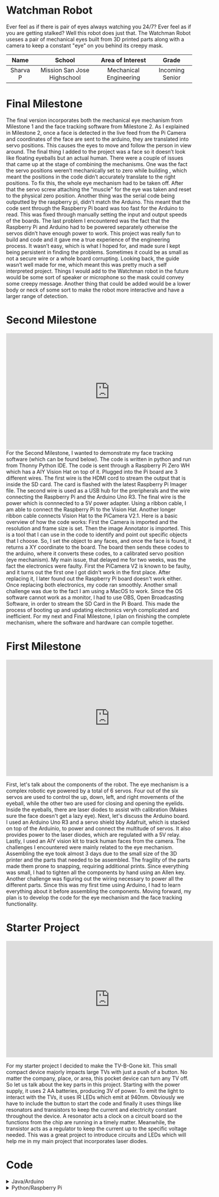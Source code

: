 # Watchman Robot
Ever feel as if there is pair of eyes always watching you 24/7? Ever feel as if you are getting stalked? Well this robot does just that. The Watchman Robot useses a pair of mechanical eyes built from 3D printed parts along with a camera to keep a constant "eye" on you behind its creepy mask.  

| **Name** | **School** | **Area of Interest** | **Grade** |
|:--:|:--:|:--:|:--:|
| Sharva P | Mission San Jose Highschool | Mechanical Engineering | Incoming Senior

<!-- **Replace the BlueStamp logo below with an image of yourself and your completed project. Follow the guide [here](https://tomcam.github.io/least-github-pages/adding-images-github-pages-site.html) if you need help.**

![Headstone Image](logo.svg)
-->
  
# Final Milestone

The final version incorporates both the mechanical eye mechanism from Milestone 1 and the face tracking software from Milestone 2. As I explained in Milestone 2, once a face is detected in the live feed from the Pi Camera and coordinates of the face are sent to the arduino, they are translated into servo positions. This causes the eyes to move and follow the person in view around. The final thing I added to the project was a face so it doesn’t look like floating eyeballs but an actual human. There were a couple of issues that came up at the stage of combining the mechanisms. One was the fact the servo positions weren’t mechanically set to zero while building , which meant the positions in the code didn’t accurately translate to the right positions. To fix this, the whole eye mechanism had to be taken off. After that the servo screw attaching the "muscle" for the eye was taken and reset to the physical zero position. Another thing was the serial code being outputted by the raspberry pi, didn’t match the Arduino. This meant that the code sent through the Raspberry Pi board was too fast for the Arduino to read. This was fixed through manually setting the input and output speeds of the boards. The last problem I encountered was the fact that the Raspberry Pi and Arduino had to be powered separately otherwise the servos didn’t have enough power to work. This project was really fun to build and code and it gave me a true experience of the engineering process. It wasn’t easy, which is what I hoped for, and made sure I kept being persistent in finding the problems. Sometimes it could be as small as not a secure wire or a whole board corrupting. Looking back, the guide wasn’t well made for me, which meant this was pretty much a self interpreted project. Things I would add to the Watchman robot in the future would be some sort of speaker or microphone so the mask could convey some creepy message. Another thing that could be added would be a lower body or neck of some sort to make the robot more interactive and have a larger range of detection.


# Second Milestone
<iframe width="560" height="315" src="https://www.youtube.com/embed/iMNvpBLwmDA" title="YouTube video player" frameborder="0" allow="accelerometer; autoplay; clipboard-write; encrypted-media; gyroscope; picture-in-picture; web-share" allowfullscreen></iframe>
For the Second Milestone, I wanted to demonstrate my face tracking software (which can be found below). The code is written in python and run from Thonny Python IDE. The code is sent through a Raspberry Pi Zero WH which has a AIY Vision Hat on top of it. Plugged into the Pi board are 3 different wires. The first wire is the HDMI cord to stream the output that is inside the SD card. The card is flashed with the latest Raspberry Pi Imager file. The second wire is used as a USB hub for the preripherals and the wire connecting the Raspberry Pi and the Arduino Uno R3. The final wire is the power which is connnected to a 5V power adapter. Using a ribbon cable, I am able to connect the Raspberry Pi to the Vision Hat. Another longer ribbon cable connects Vision Hat to the PiCamera V2.1. Here is a basic overview of how the code works: First the Camera is imported and the resolution and frame size is set. Then the image Annotator is imported. This is a tool that I can use in the code to identify and point out specific objects that I choose. So, I set the object to any faces, and once the face is found, it returns a XY coordinate to the board. The board then sends these codes to the arduino, where it converts these codes, to a calibrated servo position (eye mechanism). My main issue, that delayed me for two weeks, was the fact the electronics were faulty. First the PiCamera V2 is known to be faulty, and it turns out the first one I got didn't work in the first place. After replacing it, I later found out the Raspberry Pi board doesn't work either. Once replacing both electronics, my code ran smoothly. Another small challenge was due to the fact I am using a MacOS to work. Since the OS software cannot work as a monitor, I had to use OBS, Open Broadcasting Software, in order to stream the SD Card in the Pi Board. This made the process of booting up and updating electronics veryh complicated and inefficient. For my next and Final Milestone, I plan on finishing the complete mechanism, where the software and hardware can compile together. 


# First Milestone
<iframe width="560" height="315" src="https://www.youtube.com/embed/CKRm5gqWMoU" title="YouTube video player" frameborder="0" allow="accelerometer; autoplay; clipboard-write; encrypted-media; gyroscope; picture-in-picture; web-share" allowfullscreen></iframe> 

First, let's talk about the components of the robot. The eye mechanism is a complex robotic eye powered by a total of 6 servos. Four out of the six servos are used to control the up, down, left, and right movements of the eyeball, while the other two are used for closing and opening the eyelids. Inside the eyeballs, there are laser diodes to assist with calibration (Makes sure the face doesn't get a lazy eye). Next, let's discuss the Arduino board. I used an Arduino Uno R3 and a servo shield bby Adafruit, which is stacked on top of the Arduinio, to power and connect the multitude of servos. It also provides power to the laser diodes, which are regulated with a 5V relay. Lastly, I used an AIY vision kit to track human faces from the camera. The challenges I encountered were mainly related to the eye mechanism. Assembling the eye took almost 3 days due to the small size of the 3D printer and the parts that needed to be assembled. The fragility of the parts made them prone to snapping, requiring additional prints. Since everything was small, I had to tighten all the components by hand using an Allen key. Another challenge was figuring out the wiring necessary to power all the different parts. Since this was my first time using Arduino, I had to learn everything about it before assembling the components. Moving forward, my plan is to develop the code for the eye mechanism and the face tracking functionality.


# Starter Project
<iframe width="560" height="315" src="https://www.youtube.com/embed/pJAbVRicJ2c" title="YouTube video player" frameborder="0" allow="accelerometer; autoplay; clipboard-write; encrypted-media; gyroscope; picture-in-picture; web-share" allowfullscreen></iframe>

For my starter project I decided to make the TV-B-Gone kit. This small compact device majorly impacts large TVs with just a push of a button. No matter the company, place, or area, this pocket device can turn any TV off. So let us talk about the key parts in this project. Starting with the power supply, it uses 2 AA batteries, producing 3V of power. To emit the light to interact with the TVs, it uses IR LEDs which emit at 940nm. Obviously we have to include the button to start the code and finally it uses things like resonators and transistors to keep the current and electricity constant throughout the device. A resonator acts a clock on a circuit board so the functions from the chip are running in a timely matter. Meanwhile, the transistor acts as a regulator to keep the current up to the specific voltage needed. This was a great project to introduce circuits and LEDs which will help me in my main project that incorporates laser diodes. 


<!-- # Schematics 
Here's where you'll put images of your schematics. [Tinkercad](https://www.tinkercad.com/blog/official-guide-to-tinkercad-circuits) and [Fritzing](https://fritzing.org/learning/) are both great resoruces to create professional schematic diagrams, though BSE recommends Tinkercad becuase it can be done easily and for free in the browser. 


# Other Resources/Examples
One of the best parts about Github is that you can view how other people set up their own work. Here are some past BSE portfolios that are awesome examples. You can view how they set up their portfolio, and you can view their index.md files to understand how they implemented different portfolio components.
- [Example 1](https://trashytuber.github.io/YimingJiaBlueStamp/)
- [Example 2](https://sviatil0.github.io/Sviatoslav_BSE/)
- [Example 3](https://arneshkumar.github.io/arneshbluestamp/)

To watch the BSE tutorial on how to create a portfolio, click here.

-->



# Code

<details>
<summary>Java/Arduino</summary>
<br>
```Java
// This sketch receives serial information in the format <x,y,L1,L2> where the the variables (x,y,L1,L2) are degree values.
// Angle values are then adjusted with calibration values before they are sent to each servo

// This sketch is designed to work with "Adafruit 16-Channel 12-bit PWM/Servo Shield - I2C interface" on an Arduino Uno
// This sketch requires the adafruit_PWMServo library, they have a useful guide here: https://learn.adafruit.com/adafruit-16-channel-pwm-slash-servo-shield/using-the-adafruit-library

const byte numChars = 32;
char receivedChars[numChars];
char tempChars[numChars];        // temporary array for use when parsing

      // variables to hold the parsed data
char messageFromPC[numChars] = {0};
int integerFromPC = 0;
float XFromPi = 0.0;
//float floatFromPC = 0.0;
float YFromPi = 0.0;
float L1FromPi = 0.0;
float L2FromPi = 0.0;

boolean newData = false;


//Servo Control Declarations
#include <Wire.h>
#include <Adafruit_PWMServoDriver.h>

Adafruit_PWMServoDriver pwm = Adafruit_PWMServoDriver();

//Servo header position on adafruit servo hat (using positions 0-2 and 4-6)
#define X1SERVO 0 // X Servo (left-right) on right eye
#define Y1SERVO 1 // Y Servo (up-down) on right eye
#define L1SERVO 2 // Bottom Eyelid, controlled by right-side eyelid servo

#define X2SERVO 4 // X Servo (left-right) on left eye
#define Y2SERVO 5 // Y Servo (up-down) on left eye
#define L2SERVO 6 // Top Eyelid, controlled by left-side eyelid servo
#define LaserPin 2 // This pin is used to switch laser MOSFET on/off. Mosfet is used to turn laser off when eyelids are shut.

float CtsPerDeg = 2.8; // This is a measured value, "calibrated" by driving servo to 90ish degrees (from middle position) and measuring counts
int MidPtCounts = 368; // Derived from servo midpoint = 1.5ms, 4.07 microseconds per count 1500/4.07 = 368.55

//Degree Compensations to adjust mid-point of servos - Cross-Eye fixing, adjust for mechanical errors as well
// These values are obtained by using a calibration image on the raspberry pi. 
// I used the serial monitor to command the eyelids to zero position and then adjusted the zero point until the eyes and eyelids were properly adjusted (ie pointed dead center, eyes shut when <0,0,0,0> command is received)
float X1DegComp = 4;
float X2DegComp = -5;
float Y1DegComp = -7;
float Y2DegComp = -3;
float L1DegComp = -25;
float L2DegComp = -40;
float LidCloseComp = -12; // This adds extra "clamping" force to completely close the eyes
//float L1DegTrack = 10;  


void setup() {
    Serial.begin(115200);
    //Serial.println("This demo expects 4 pieces of data - 4 floating point values");
    //Serial.println("Enter data in this style <12.5, 12.0, 24.7, 13.0>  ");
    //Serial.println();
    pwm.begin();

    pwm.setPWMFreq(60);  // Analog servos run at ~60 Hz updates
    pinMode(LaserPin, OUTPUT);
    delay(10);
}

//============

void loop() {
    recvWithStartEndMarkers();
    if (newData == true) {
        strcpy(tempChars, receivedChars);
            // this temporary copy is necessary to protect the original data
            //   because strtok() used in parseData() replaces the commas with \0
        parseData();
        SetServoPosition();
//        showParsedData();
        newData = false;
    }
}

//============

void recvWithStartEndMarkers() {
    static boolean recvInProgress = false;
    static byte ndx = 0;
    char startMarker = '<';
    char endMarker = '>';
    char rc;

    while (Serial.available() > 0 && newData == false) {
        rc = Serial.read();

        if (recvInProgress == true) {
            if (rc != endMarker) {
                receivedChars[ndx] = rc;
                ndx++;
                if (ndx >= numChars) {
                    ndx = numChars - 1;
                }
            }
            else {
                receivedChars[ndx] = '\0'; // terminate the string
                recvInProgress = false;
                ndx = 0;
                newData = true;
            }
        }

        else if (rc == startMarker) {
            recvInProgress = true;
        }
    }
}

//============

void parseData() {      // split the data into its parts

    char * strtokIndx; // this is used by strtok() as an index

    strtokIndx = strtok(tempChars,",");      // get the first part - the string
    XFromPi = atof(strtokIndx); // convert this part to a float
 
    strtokIndx = strtok(NULL, ","); // this continues where the previous call left off
    YFromPi = atof(strtokIndx);     // convert this part to a float

    strtokIndx = strtok(NULL, ",");
    L1FromPi = atof(strtokIndx);     // convert this part to a float

    strtokIndx = strtok(NULL, ",");
    L2FromPi = atof(strtokIndx);     // convert this part to a float

}

//============

void showParsedData() {
    Serial.print("X ");
    Serial.println(XFromPi);
    Serial.print("Y ");
    Serial.println(YFromPi);
    Serial.print("L1 ");
    Serial.println(L1FromPi);
    Serial.print("L2 ");
    Serial.println(L2FromPi);
}

//This function maps the Servo Angles and sends the commands to the servos

void SetServoPosition() {

  // Set X Positions
  pwm.setPWM(X1SERVO, 0, ConvertToCounts(XFromPi + X1DegComp));
  pwm.setPWM(X2SERVO, 0, ConvertToCounts(XFromPi + X2DegComp));
//  Serial.print("X ");
//    Serial.println((-1*(XFromPi + X2DegComp)));

  // Set Y Positions
  pwm.setPWM(Y1SERVO, 0, ConvertToCounts(YFromPi + Y1DegComp));
  pwm.setPWM(Y2SERVO, 0, ConvertToCounts(-1*(YFromPi + Y2DegComp)));

  // Set Laser On/Off and Set Eyelid Position
  if (L1FromPi == 0 and L2FromPi == 0) {
    digitalWrite(LaserPin, LOW);
    pwm.setPWM(L1SERVO, 0, ConvertToCounts(L1FromPi + L1DegComp + LidCloseComp)); //Bottom Eyelid
    pwm.setPWM(L2SERVO, 0, ConvertToCounts(L2FromPi + L2DegComp + LidCloseComp)); //Top Eyelid
  }
  else {
  digitalWrite(LaserPin, HIGH);
  pwm.setPWM(L1SERVO, 0, ConvertToCounts(L1FromPi + L1DegComp)); //Bottom Eyelid
  pwm.setPWM(L2SERVO, 0, ConvertToCounts(L2FromPi + L2DegComp)); //Top Eyelid
  }
//    Serial.println("L1FromPi =");
//    Serial.println(L1FromPi);
//    Serial.println("L2FromPi =");
//    Serial.println(L2FromPi);
  delay(5);                           // waits for the servo to get there
}

//This function converts degree values to servo "counts" as required by the Adafruit_PWMServo library

float ConvertToCounts(float Degrees) {
  float Counts;
  Counts = MidPtCounts + (CtsPerDeg * Degrees);
//  Serial.print("Counts ");
//  Serial.println(Counts);
    
           return Counts;
          
}
</details>


<details>
<summary>Python/Raspberry Pi</summary>
<br>
# Python

```Java

#/usr/bin/env python3

import picamera
from PIL import Image
from time import sleep

camera = picamera.PiCamera()
camera.resolution = (1640, 1232)
camera.framerate = 24
camera.start_preview()

// Load the arbitrarily sized image
img = Image.open('Crosshair_Black.png')
// Create an image padded to the required size with
// mode 'RGB'
pad = Image.new('RGB', (
    ((img.size[0] + 31) // 32) * 32,
    ((img.size[1] + 15) // 16) * 16,
    ))
// Paste the original image into the padded one
pad.paste(img, (0, 0))

// Add the overlay with the padded image as the source,
// but the original image's dimensions
o = camera.add_overlay(pad.tobytes(), size=img.size)
// By default, the overlay is in layer 0, beneath the
// preview (which defaults to layer 2). Here we make
// the new overlay semi-transparent, then move it above
// the preview
o.alpha = 128
o.layer = 3

// Wait indefinitely until the user terminates the script
while True:
    sleep(1)


#/usr/bin/env python3

import argparse
import serial
import time

from aiy.vision.inference import CameraInference
from aiy.vision.models import face_detection
from examples.vision.annotator import Annotator
from picamera import PiCamera
from gpiozero import Button


def main():
    parser = argparse.ArgumentParser()
    parser.add_argument(
        '--num_frames',
        '-n',
        type=int,
        dest='num_frames',
        default=-1,
        help='Sets the number of frames to run for, otherwise runs forever.')
    args = parser.parse_args()
    ser = serial.Serial('/dev/ttyACM0', 115200, write_timeout=0.03)
    ser.write(b"<0.0,0.0,0.0,0.0>")

    with PiCamera() as camera:
        camera.sensor_mode = 4
        camera.resolution = (1640, 1232)
        camera.framerate = 30
        camera.start_preview()
        global shutdown_bool
        shutdown_bool = False
        position = 0
        NoFaceCount = 0
        NoFaceReset = 60
        NoFaceShut = 120
        Top_Lid_Offset = 25  # Top Lid = L2
        Bottom_Lid_Offset = 25  # Bottom Lid = L1
        Top_Lid_Limit = 45
        Bottom_Lid_Limit= 45
        step_size = 2.0

        X_Degrees = 0
        Y_Degrees = 0
        L1_Degrees = 0
        L2_Degrees = 0

        // Trying to slow down serial writing
        Write_Delay = 5  # Milliseconds
        Last_Write_Time = time.time() * 1000  # Milliseconds

        // Soft shutdown function
        def soft_shutdown():
            // X_Degrees = 0
            // Y_Degrees = 0
            // L1_Degrees = -60
            // L2_Degrees = -60
            // ser.write(b"<%d,%d,%d,%d>" % (X_Degrees, Y_Degrees, L1_Degrees, L2_Degrees))
            // camera.stop_preview()
            // quit()
            // thread.interrupt_main()
            print("Shutdown Initiated")
            global shutdown_bool
            shutdown_bool = True

        // Add shutdown function to button
        button = Button(23)
        button.when_pressed = soft_shutdown #pretty sure this doesn't work

        annotator = Annotator(camera, dimensions=(320, 240))
        scale_x = 320 / 1640
        scale_y = 240 / 1232

        // Transform is a function to transform the face bounding box. Incoming boxes are of the form (x, y, width, height). Scale and
        // transform to the form (x1, y1, x2, y2). X and Y are at the top left corner of the face bounding box.
        def transform(bounding_box):
            x, y, width, height = bounding_box
            return (scale_x * x, scale_y * y, scale_x * (x + width),
                    scale_y * (y + height))

        def x_y_to_angles(x, y):
            Span_X = 1640  // This is hard-coded resolution
            Span_Y = 1232
            MinDeg_X = 23  // These are hard coded servo angles, will need to be adjusted to match camera FOV
            MaxDeg_X = -23
            MinDeg_Y = -18
            MaxDeg_Y = 19

            SpanDeg_X = MaxDeg_X - MinDeg_X
            X_Degrees = MinDeg_X + (SpanDeg_X * (x / Span_X))

            SpanDeg_Y = MaxDeg_Y - MinDeg_Y
            Y_Degrees = MinDeg_Y + (SpanDeg_Y * (y / Span_Y))

            return X_Degrees, Y_Degrees

        with CameraInference(face_detection.model()) as inference:
            for i, result in enumerate(inference.run()):
                if i == args.num_frames:
                    break
                if shutdown_bool is True:
                    X_Degrees = 0
                    Y_Degrees = 0
                    L1_Degrees = 0
                    L2_Degrees = 0
                    ser.write(b"<%d,%d,%d,%d>" % (X_Degrees, Y_Degrees, L1_Degrees, L2_Degrees))
                    break
                faces = face_detection.get_faces(result)
                annotator.clear()
                for face in faces:
                    annotator.bounding_box(transform(face.bounding_box), fill=0)  // adding bounding box to preview
                annotator.update()
                print('Iteration #%d: num_faces=%d' % (i, len(faces)))

                if faces:  // Give servo commands if a face is detected
                    face = faces[0]
                    x_corner, y_corner, width, height = face.bounding_box  // bounding box is top left corner
                    x = x_corner + width / 2
                    y = y_corner + height / 2
                    print('             : Face is at X = %d' % x)
                    print('             : Face is at Y = %d' % y)

                    Current_Time = time.time() * 1000
                    if Current_Time >= (Last_Write_Time + Write_Delay):
                        X_Degrees, Y_Degrees = x_y_to_angles(x, y)

                        L1_Degrees = min(Y_Degrees + Bottom_Lid_Offset, Bottom_Lid_Limit)
                        L2_Degrees = min(-Y_Degrees + Top_Lid_Offset, Top_Lid_Limit)

                        ser.cancel_write()  # Cancels previous write
                        ser.reset_output_buffer()  # Removes any data that hasn't been sent yet
                        ser.write(b"<%d,%d,%d,%d>" % (X_Degrees, Y_Degrees, L1_Degrees, L2_Degrees))
                        NoFaceCount = 0


                        // print('            : X Servo Angle =%d' % X_Degrees)
                        // print('            : Y Servo Angle =%d' % Y_Degrees)
                        print(b"<%d,%d,%d,%d>" % (X_Degrees, Y_Degrees, L1_Degrees, L2_Degrees))
                        Last_Write_Time = time.time() * 1000
                    else:
                        print("Waiting for Write Delay")

                else:
                    print('NoFaceCount = %d' % NoFaceCount)
                    if NoFaceReset <= NoFaceCount < NoFaceShut:
                        X_Degrees = 0
                        Y_Degrees = 0
                        L1_Degrees = 12
                        L2_Degrees = 12
                        ser.write(b"<%d,%d,%d,%d>" % (X_Degrees, Y_Degrees, L1_Degrees, L2_Degrees))
                        NoFaceCount = NoFaceCount + 1

                    if NoFaceCount >= NoFaceShut:
                            L1_Degrees = 0
                            L2_Degrees = 0
                            ser.write(b"<%d,%d,%d,%d>" % (X_Degrees, Y_Degrees, L1_Degrees, L2_Degrees))
                            # NoFaceCount = NoFaceCount + 1

                    else:
                        NoFaceCount = NoFaceCount + 1

        camera.stop_preview()


if __name__ == '__main__':
    main()
  ```
</details>
<!---
# Bill of Materials
Here's where you'll list the parts in your project. To add more rows, just copy and paste the example rows below.
Don't forget to place the link of where to buy each component inside the quotation marks in the corresponding row after href =. Follow the guide [here]([url](https://www.markdownguide.org/extended-syntax/)) to learn how to customize this to your project needs. 

| **Part** | **Note** | **Price** | **Link** |
|:--:|:--:|:--:|:--:|
| 3D printer | Type does not matter. For this project I used: Ender-3 V2 Neo | $299.99 | <a href="https://www.amazon.com/Arduino-A000066-ARDUINO-UNO-R3/dp/B008GRTSV6/"> Link </a> |
|:--:|:--:|:--:|:--:|
| Filament | Will need lots of filament, common to get failed parts | $Price | <a href="https://www.amazon.com/Arduino-A000066-ARDUINO-UNO-R3/dp/B008GRTSV6/"> Link </a> |
|:--:|:--:|:--:|:--:|
| Soldering Iron + Solder | Connecting electrical components | $Price | <a href="https://www.amazon.com/Arduino-A000066-ARDUINO-UNO-R3/dp/B008GRTSV6/"> Link </a> |
|:--:|:--:|:--:|:--:|
| M2 Allen Key | For screwing the pieces for the eye mechanisms | $Price | <a href="https://www.amazon.com/Arduino-A000066-ARDUINO-UNO-R3/dp/B008GRTSV6/"> Link </a> |
|:--:|:--:|:--:|:--:|
| Laser Diodes (650 nm / 5 mW) x2 | To calibrate the eyes for tracking | $Price | <a href="https://www.amazon.com/Arduino-A000066-ARDUINO-UNO-R3/dp/B008GRTSV6/"> Link </a> |
|:--:|:--:|:--:|:--:|
| M2 Screw Kit | Need variations of M2 screws, better to buy larger kit | $Price | <a href="https://www.amazon.com/Arduino-A000066-ARDUINO-UNO-R3/dp/B008GRTSV6/"> Link </a> |
|:--:|:--:|:--:|:--:|
| GoBilda Servos x6 | Didn't use GoBilda, but preferable due to better torque and speed. Mechanism bound to run smoother. | $Price | <a href="https://www.amazon.com/Arduino-A000066-ARDUINO-UNO-R3/dp/B008GRTSV6/"> Link </a> |
|:--:|:--:|:--:|:--:|
| Screwdrver | Many screws are needed to thread holes into 3D printed parts | $Price | <a href="https://www.amazon.com/Arduino-A000066-ARDUINO-UNO-R3/dp/B008GRTSV6/"> Link </a> |
|:--:|:--:|:--:|:--:|
| Arduino Uno R3 board | Connects Servo, power, and laser diodes. Holds code for the eye mechanism. | $Price | <a href="https://www.amazon.com/Arduino-A000066-ARDUINO-UNO-R3/dp/B008GRTSV6/"> Link </a> |
|:--:|:--:|:--:|:--:|
| Google Vision Kit | The is the main hardware for the tracking mechanism. | $Price | <a href="https://www.amazon.com/Arduino-A000066-ARDUINO-UNO-R3/dp/B008GRTSV6/"> Link </a> |
|:--:|:--:|:--:|:--:|
| Positive Wire | Need a whole spool for connecting servos, Raspberry Pi, Camera, laser diodes, power, and 5V relay | $Price | <a href="https://www.amazon.com/Arduino-A000066-ARDUINO-UNO-R3/dp/B008GRTSV6/"> Link </a> |
|:--:|:--:|:--:|:--:|
| Ground Wire | Need a whole spool for connecting servos, Raspberry Pi, Camera, laser diodes, power, annd 5V relay | $Price | <a href="https://www.amazon.com/Arduino-A000066-ARDUINO-UNO-R3/dp/B008GRTSV6/"> Link </a> |
|:--:|:--:|:--:|:--:|
| Raspberry Pi Camera V2 | One is included in the Google Vision Kit, but these cameras are known for being faulty so buy an extra one in case. | $Price | <a href="https://www.amazon.com/Arduino-A000066-ARDUINO-UNO-R3/dp/B008GRTSV6/"> Link </a> |
|:--:|:--:|:--:|:--:|
| AA Batteries  | Power for Arduino Board | $Price | <a href="https://www.amazon.com/Arduino-A000066-ARDUINO-UNO-R3/dp/B008GRTSV6/"> Link </a> |
|:--:|:--:|:--:|:--:|
| Battery Pack | Need one that holds 4 AA Batteries | $Price | <a href="https://www.amazon.com/Arduino-A000066-ARDUINO-UNO-R3/dp/B008GRTSV6/"> Link </a> |
|:--:|:--:|:--:|:--:|
| Item Name | What the item is used for | $Price | <a href="https://www.amazon.com/Arduino-A000066-ARDUINO-UNO-R3/dp/B008GRTSV6/"> Link </a> |
|:--:|:--:|:--:|:--:|

